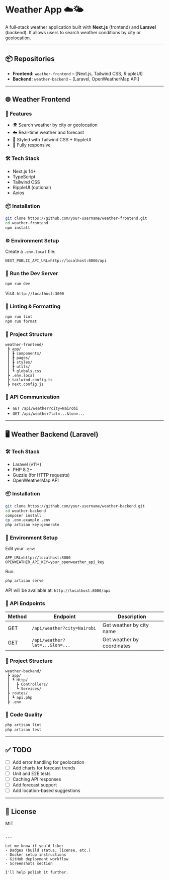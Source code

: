 
# Weather App ☁️🌤️

A full-stack weather application built with **Next.js** (frontend) and **Laravel** (backend). It allows users to search weather conditions by city or geolocation.

---

## 📦 Repositories

- **Frontend:** `weather-frontend` – [Next.js, Tailwind CSS, RippleUI]
- **Backend:** `weather-backend` – [Laravel, OpenWeatherMap API]

---

## 🌐 Weather Frontend

### 🚀 Features

- 🌍 Search weather by city or geolocation
- ☁️ Real-time weather and forecast
- 🎨 Styled with Tailwind CSS + RippleUI
- 📱 Fully responsive

### 🛠 Tech Stack

- Next.js 14+
- TypeScript
- Tailwind CSS
- RippleUI (optional)
- Axios

### 📦 Installation

```bash
git clone https://github.com/your-username/weather-frontend.git
cd weather-frontend
npm install
````

### ⚙️ Environment Setup

Create a `.env.local` file:

```env
NEXT_PUBLIC_API_URL=http://localhost:8000/api
```

### 🧪 Run the Dev Server

```bash
npm run dev
```

Visit: `http://localhost:3000`

### 🧼 Linting & Formatting

```bash
npm run lint
npm run format
```

### 📁 Project Structure

```
weather-frontend/
 ┣ app/
 ┃ ┣ components/
 ┃ ┣ pages/
 ┃ ┣ styles/
 ┃ ┣ utils/
 ┃ ┗ globals.css
 ┣ .env.local
 ┣ tailwind.config.ts
 ┣ next.config.js
```

### 💬 API Communication

* `GET /api/weather?city=Nairobi`
* `GET /api/weather?lat=...&lon=...`

---

## 🖥️ Weather Backend (Laravel)

### 🛠 Tech Stack

* Laravel (v11+)
* PHP 8.2+
* Guzzle (for HTTP requests)
* OpenWeatherMap API

### 📦 Installation

```bash
git clone https://github.com/your-username/weather-backend.git
cd weather-backend
composer install
cp .env.example .env
php artisan key:generate
```

### 🔐 Environment Setup

Edit your `.env`:

```env
APP_URL=http://localhost:8000
OPENWEATHER_API_KEY=your_openweather_api_key
```

Run:

```bash
php artisan serve
```

API will be available at: `http://localhost:8000/api`

### 🧪 API Endpoints

| Method | Endpoint                       | Description                |
| ------ | ------------------------------ | -------------------------- |
| GET    | `/api/weather?city=Nairobi`    | Get weather by city name   |
| GET    | `/api/weather?lat=...&lon=...` | Get weather by coordinates |

### 📁 Project Structure

```
weather-backend/
 ┣ app/
 ┃ ┗ Http/
 ┃   ┣ Controllers/
 ┃   ┗ Services/
 ┣ routes/
 ┃ ┗ api.php
 ┣ .env
```

### 🧼 Code Quality

```bash
php artisan lint
php artisan test
```

---

## ✅ TODO

* [ ] Add error handling for geolocation
* [ ] Add charts for forecast trends
* [ ] Unit and E2E tests
* [ ] Caching API responses
* [ ] Add forecast support
* [ ] Add location-based suggestions

---

## 📄 License

MIT

```

---

Let me know if you’d like:
- Badges (build status, license, etc.)
- Docker setup instructions
- GitHub deployment workflow  
- Screenshots section

I'll help polish it further.
```
